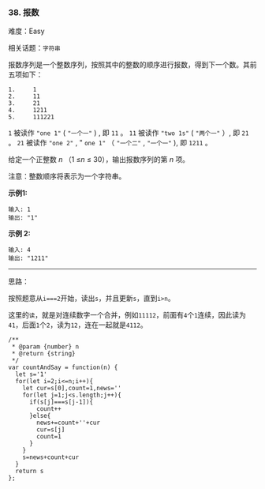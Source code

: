 ### 38. 报数

难度：Easy

相关话题：`字符串`

报数序列是一个整数序列，按照其中的整数的顺序进行报数，得到下一个数。其前五项如下：



```
1.     1
2.     11
3.     21
4.     1211
5.     111221
```


 `1` 被读作 `"one 1"` ( `"一个一"` ) , 即 `11` 。
 `11`  被读作 `"two 1s"` ( `"两个一"` ）, 即 `21` 。
 `21`  被读作 `"one 2"` , " `one 1"` （ `"一个二"` , `"一个一"` ), 即 `1211` 。



给定一个正整数 *n* （1 &le;*n* &le; 30），输出报数序列的第 *n*  项。



注意：整数顺序将表示为一个字符串。







**示例1:** 



```
输入: 1
输出: "1"
```


**示例 2:** 



```
输入: 4
输出: "1211"
```



-----

思路：

按照题意从`i===2`开始，读出`s`，并且更新`s`，直到`i>n`。

这里的`读`，就是对连续数字一个合并，例如`11112`，前面有`4`个`1`连续，因此读为`41`，后面`1`个`2`，读为`12`，连在一起就是`4112`。

```
/**
 * @param {number} n
 * @return {string}
 */
var countAndSay = function(n) {
  let s='1'
  for(let i=2;i<=n;i++){
    let cur=s[0],count=1,news=''
    for(let j=1;j<s.length;j++){
      if(s[j]===s[j-1]){
        count++
      }else{
        news+=count+''+cur
        cur=s[j]
        count=1
      }
    }
    s=news+count+cur
  }
  return s
};
```

